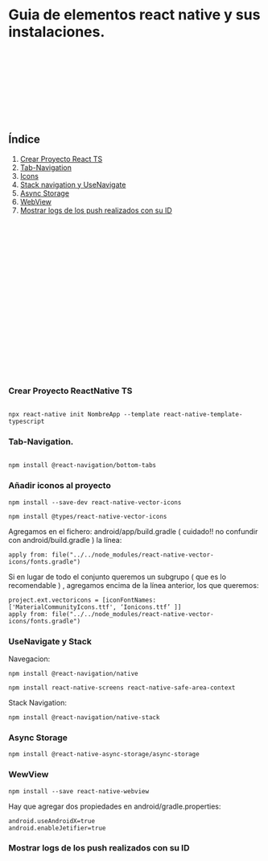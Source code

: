 # Guia de elementos react native y sus instalaciones.
<br>
<br>
<br>
<br>
<br>
<br>
<br>
<br>


## Índice


<ol>
   <li> <a href = "#Create"> Crear Proyecto React TS </a> </li>
  <li> <a href = "#Tab-Navigation"> Tab-Navigation </a> </li>
  <li> <a href = "#Icons"> Icons </a> </li>
  <li> <a href = "#Navigate"> Stack navigation y UseNavigate </a> </li>
  <li> <a href = "#Async"> Async Storage </a> </li>
  <li> <a href = "#Web"> WebView </a> </li>
  <li> <a href = "#log"> Mostrar logs de los push realizados con su ID </a> </li>
</ol>



<br>
<br>
<br>
<br>
<br>
<br>
<br>
<br>
<br>
<br>
<br>
<br>
<br>
<br>
<br>

<br> <br>

<span id="Create">

### Crear Proyecto ReactNative TS 

~~~

npx react-native init NombreApp --template react-native-template-typescript
~~~

<span id="Tab-Navigation">

### Tab-Navigation. 

~~~

npm install @react-navigation/bottom-tabs

~~~


<span id="icons">

### Añadir iconos al proyecto

~~~
npm install --save-dev react-native-vector-icons
~~~
~~~
npm install @types/react-native-vector-icons
~~~
<p>
  Agregamos en el fichero: android/app/build.gradle ( cuidado!! no confundir con
android/build.gradle ) la línea:
</p>

~~~
apply from: file("../../node_modules/react-native-vector-icons/fonts.gradle")
~~~
Si en lugar de todo el conjunto queremos un subgrupo ( que es lo recomendable ) ,
agregamos encima de la línea anterior, los que queremos:
~~~
project.ext.vectoricons = [iconFontNames: ['MaterialCommunityIcons.ttf', ‘Ionicons.ttf’ ]]
apply from: file("../../node_modules/react-native-vector-icons/fonts.gradle")
~~~

<span id="Navigate">

### UseNavigate y Stack

Navegacion:
~~~
npm install @react-navigation/native
~~~
~~~
npm install react-native-screens react-native-safe-area-context
~~~

Stack Navigation:

~~~
npm install @react-navigation/native-stack
~~~


<span id="Async">

### Async Storage

~~~
npm install @react-native-async-storage/async-storage
~~~

<span id="Web">

### WewView

~~~
npm install --save react-native-webview
~~~
Hay que agregar dos propiedades en android/gradle.properties:
~~~
android.useAndroidX=true
android.enableJetifier=true
~~~

<span id="log">

### Mostrar logs de los push realizados con su ID
